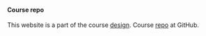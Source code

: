 #### Course repo

This website is a part of the course [design](https://dbwebb.se/kurser/design-v2 "design-v2"). Course [repo](https://github.com/dbwebb-se/design) at GitHub.
